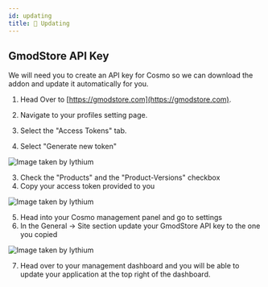```yaml
---
id: updating
title: 📜 Updating
---
```


## GmodStore API Key

We will need you to create an API key for Cosmo so we can download the addon and update it automatically for you.

1. Head Over to [https://gmodstore.com](https://gmodstore.com).
2. Navigate to your profiles setting page.


1. Select the "Access Tokens" tab.
2. Select "Generate new token"

![Image taken by lythium](../../static/img/updating/gms-accesstoken-create.png)

3. Check the "Products" and the "Product-Versions" checkbox
4. Copy your access token provided to you

![Image taken by lythium](../../static/img/updating/gms-accesstoken-copy.png)

5. Head into your Cosmo management panel and go to settings
6. In the General -> Site section update your GmodStore API key to the one you copied

![Image taken by lythium](../../static/img/updating/cosmo-apikey.png)

7. Head over to your management dashboard and you will be able to update your application at the top right of the dashboard.